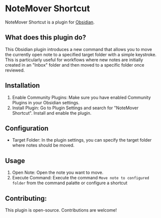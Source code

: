 # NoteMover Shortcut
NoteMover Shortcut is a plugin for [Obsidian](https://obsidian.md).

## What does this plugin do?
This Obsidian plugin introduces a new command that allows you to move the currently open note to a specified target folder with a simple keystroke. This is particularly useful for workflows where new notes are initially created in an "Inbox" folder and then moved to a specific folder once reviewed.

## Installation
1. Enable Community Plugins: Make sure you have enabled Community Plugins in your Obsidian settings.
2. Install Plugin: Go to Plugin Settings and search for "NoteMover Shortcut". Install and enable the plugin.

## Configuration
- Target Folder: In the plugin settings, you can specify the target folder where notes should be moved.

## Usage
1. Open Note: Open the note you want to move.
2. Execute Command: Execute the command `Move note to configured folder` from the command palatte or configure a shortcut

## Contributing:
This plugin is open-source. Contributions are welcome!